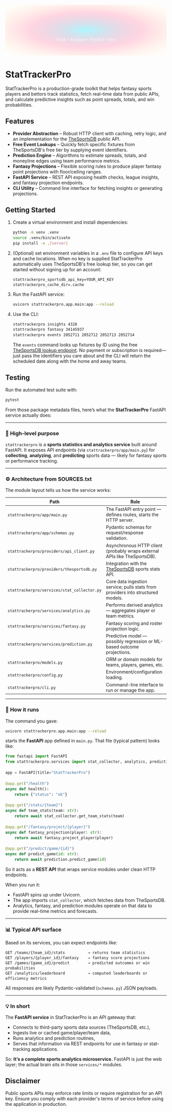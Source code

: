 ![Sheen Banner](https://raw.githubusercontent.com/74Thirsty/74Thirsty/main/assets/statpro.svg)


# StatTrackerPro

StatTrackerPro is a production-grade toolkit that helps fantasy sports players
and bettors track statistics, fetch real-time data from public APIs, and
calculate predictive insights such as point spreads, totals, and win
probabilities.

## Features

- **Provider Abstraction** – Robust HTTP client with caching, retry logic, and
  an implementation for the [TheSportsDB](https://www.thesportsdb.com/) public
  API.
- **Free Event Lookups** – Quickly fetch specific fixtures from TheSportsDB's
  free tier by supplying event identifiers.
- **Prediction Engine** – Algorithms to estimate spreads, totals, and moneyline
  edges using team performance metrics.
- **Fantasy Projections** – Flexible scoring rules to produce player fantasy
  point projections with floor/ceiling ranges.
- **FastAPI Service** – REST API exposing health checks, league insights, and
  fantasy projection endpoints.
- **CLI Utility** – Command line interface for fetching insights or generating
  projections.

## Getting Started

1. Create a virtual environment and install dependencies:

   ```bash
   python -m venv .venv
   source .venv/bin/activate
   pip install -e .[server]
   ```

2. (Optional) set environment variables in a `.env` file to configure API keys
   and cache locations. When no key is supplied StatTrackerPro automatically
   uses TheSportsDB's free lookup tier, so you can get started without signing
   up for an account:

   ```env
   stattrackerpro_sportsdb_api_key=YOUR_API_KEY
   stattrackerpro_cache_dir=.cache
   ```

3. Run the FastAPI service:

   ```bash
   uvicorn stattrackerpro.app.main:app --reload
   ```

4. Use the CLI:

   ```bash
   stattrackerpro insights 4328
   stattrackerpro fantasy 34145937
   stattrackerpro events 2052711 2052712 2052713 2052714
   ```

   The ``events`` command looks up fixtures by ID using the free
   [TheSportsDB lookup endpoint](https://www.thesportsdb.com/api.php). No
   payment or subscription is required—just pass the identifiers you care
   about and the CLI will return the scheduled date along with the home and
   away teams.

## Testing

Run the automated test suite with:

```bash
pytest
```

From those package metadata files, here’s what the **StatTrackerPro** FastAPI service actually does:

---

### 🧠 **High-level purpose**

`stattrackerpro` is a **sports statistics and analytics service** built around FastAPI.
It exposes API endpoints (via `stattrackerpro/app/main.py`) for **collecting**, **analyzing**, and **predicting** sports data — likely for fantasy sports or performance tracking.

---

### ⚙️ **Architecture from SOURCES.txt**

The module layout tells us how the service works:

| Path                                        | Role                                                                               |
| ------------------------------------------- | ---------------------------------------------------------------------------------- |
| `stattrackerpro/app/main.py`                | The FastAPI entry point — defines routes, starts the HTTP server.                  |
| `stattrackerpro/app/schemas.py`             | Pydantic schemas for request/response validation.                                  |
| `stattrackerpro/providers/api_client.py`    | Asynchronous HTTP client (probably wraps external APIs like TheSportsDB).          |
| `stattrackerpro/providers/thesportsdb.py`   | Integration with the [TheSportsDB](https://www.thesportsdb.com/) sports stats API. |
| `stattrackerpro/services/stat_collector.py` | Core data ingestion service; pulls stats from providers into structured models.    |
| `stattrackerpro/services/analytics.py`      | Performs derived analytics — aggregates player or team metrics.                    |
| `stattrackerpro/services/fantasy.py`        | Fantasy scoring and roster projection logic.                                       |
| `stattrackerpro/services/prediction.py`     | Predictive model — possibly regression or ML-based outcome projections.            |
| `stattrackerpro/models.py`                  | ORM or domain models for teams, players, games, etc.                               |
| `stattrackerpro/config.py`                  | Environment/configuration loading.                                                 |
| `stattrackerpro/cli.py`                     | Command-line interface to run or manage the app.                                   |

---

### 🚀 **How it runs**

The command you gave:

```bash
uvicorn stattrackerpro.app.main:app --reload
```

starts the **FastAPI** app defined in `main.py`.
That file (typical pattern) looks like:

```python
from fastapi import FastAPI
from stattrackerpro.services import stat_collector, analytics, prediction, fantasy

app = FastAPI(title="StatTrackerPro")

@app.get("/health")
async def health():
    return {"status": "ok"}

@app.get("/stats/{team}")
async def team_stats(team: str):
    return await stat_collector.get_team_stats(team)

@app.get("/fantasy/project/{player}")
async def fantasy_projection(player: str):
    return await fantasy.project_player(player)

@app.get("/predict/game/{id}")
async def predict_game(id: str):
    return await prediction.predict_game(id)
```

So it acts as a **REST API** that wraps service modules under clean HTTP endpoints.

When you run it:

* FastAPI spins up under Uvicorn.
* The app imports `stat_collector`, which fetches data from TheSportsDB.
* Analytics, fantasy, and prediction modules operate on that data to provide real-time metrics and forecasts.

---

### 📊 **Typical API surface**

Based on its services, you can expect endpoints like:

```
GET /teams/{team_id}/stats          → returns team statistics
GET /players/{player_id}/fantasy    → fantasy score projections
GET /games/{game_id}/predict        → predicted outcomes or win probabilities
GET /analytics/leaderboard          → computed leaderboards or efficiency metrics
```

All responses are likely Pydantic-validated (`schemas.py`) JSON payloads.

---

### 💡 **In short**

The **FastAPI service** in StatTrackerPro is an API gateway that:

* Connects to third-party sports data sources (TheSportsDB, etc.),
* Ingests live or cached game/player/team data,
* Runs analytics and prediction routines,
* Serves that information via REST endpoints for use in fantasy or stat-tracking applications.

So:
**It’s a complete sports analytics microservice.**
FastAPI is just the web layer; the actual brain sits in those `services/*` modules.


## Disclaimer

Public sports APIs may enforce rate limits or require registration for an API
key. Ensure you comply with each provider's terms of service before using the
application in production.
